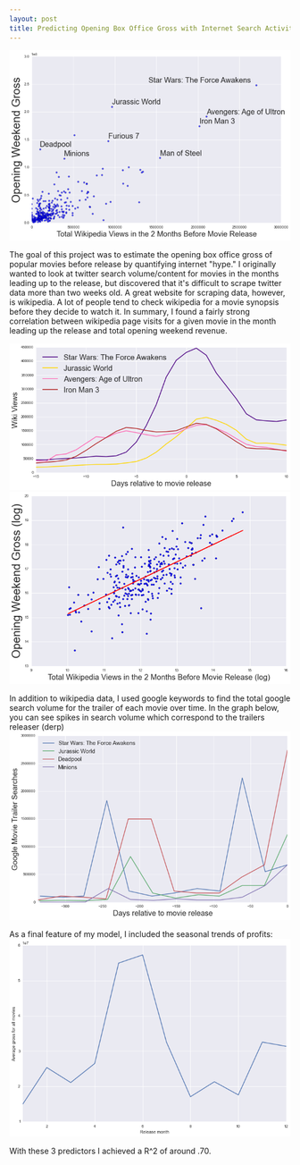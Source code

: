 ```yaml
---
layout: post
title: Predicting Opening Box Office Gross with Internet Search Activity
---
```


![Output](https://github.com/dwieker/dwieker.github.io/blob/master/images/wiki_vs_gross.png?raw=true)

The goal of this project was to estimate the opening box office gross of popular movies before release by quantifying internet "hype." I originally wanted to look at twitter search volume/content for movies in the months leading up to the release, but discovered that it's difficult to scrape twitter data more than two weeks old. A great website for scraping data, however, is wikipedia. A lot of people tend to check wikipedia for a movie synopsis before they decide to watch it. In summary, I found a fairly strong correlation between wikipedia page visits for a given movie in the month leading up the release and total opening weekend revenue.

![Output](https://github.com/dwieker/dwieker.github.io/blob/master/images/wiki.png?raw=true)
![](https://github.com/dwieker/dwieker.github.io/blob/master/images/log_wiki.png?raw=true)

In addition to wikipedia data, I used google keywords to find the total google search volume for the trailer of each movie over time. In the graph below, you can see spikes in search volume which  correspond to the trailers releaser (derp)
![](https://github.com/dwieker/dwieker.github.io/blob/master/images/google.png?raw=true)

As a final feature of my model, I included the seasonal trends of profits:
![](https://github.com/dwieker/dwieker.github.io/blob/master/images/peak.png?raw=true)

With these 3 predictors I achieved a R^2 of around .70.
